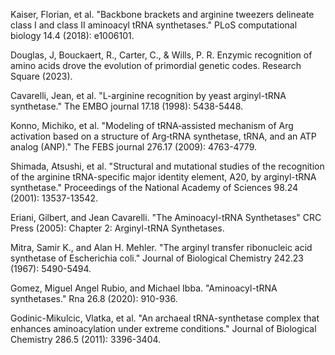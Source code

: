 
			
Kaiser, Florian, et al. "Backbone brackets and arginine tweezers delineate class I and class II aminoacyl tRNA synthetases." PLoS computational biology 14.4 (2018): e1006101.



Douglas, J, Bouckaert, R., Carter, C., & Wills, P. R. Enzymic recognition of amino acids drove the evolution of primordial genetic codes. Research Square (2023).


Cavarelli, Jean, et al. "L-arginine recognition by yeast arginyl-tRNA synthetase." The EMBO journal 17.18 (1998): 5438-5448.



Konno, Michiko, et al. "Modeling of tRNA‐assisted mechanism of Arg activation based on a structure of Arg‐tRNA synthetase, tRNA, and an ATP analog (ANP)." The FEBS journal 276.17 (2009): 4763-4779.



Shimada, Atsushi, et al. "Structural and mutational studies of the recognition of the arginine tRNA-specific major identity element, A20, by arginyl-tRNA synthetase." Proceedings of the National Academy of Sciences 98.24 (2001): 13537-13542.



Eriani, Gilbert, and Jean Cavarelli. "The Aminoacyl-tRNA Synthetases" CRC Press (2005): Chapter 2: Arginyl-tRNA Synthetases.




Mitra, Samir K., and Alan H. Mehler. "The arginyl transfer ribonucleic acid synthetase of Escherichia coli." Journal of Biological Chemistry 242.23 (1967): 5490-5494.



Gomez, Miguel Angel Rubio, and Michael Ibba. "Aminoacyl-tRNA synthetases." Rna 26.8 (2020): 910-936.



Godinic-Mikulcic, Vlatka, et al. "An archaeal tRNA-synthetase complex that enhances aminoacylation under extreme conditions." Journal of Biological Chemistry 286.5 (2011): 3396-3404.
